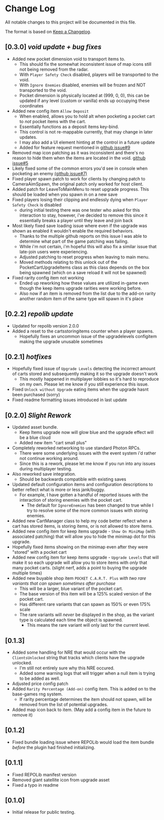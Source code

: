 # Change Log

All notable changes to this project will be documented in this file.
 
The format is based on [Keep a Changelog](http://keepachangelog.com/).

## [0.3.0] *void update + bug fixes*
 - Added new pocket dimension void to transport items to.
	- This should fix the somewhat inconsistent issue of map icons still not being removed from the radar.
	- With ``Player Safety Check`` disabled, players will be transported to the void.
	- With ``Ignore Enemies`` disabled, enemies will be frozen and NOT transported to the void.
	- Pocket dimension is physically located at (999, 0, 0), this can be updated if any level (custom or vanilla) ends up occupying these coordinates
 - Added new config item ``Allow Deposit``
	- When enabled, allows you to hold alt when pocketing a pocket cart to *not* pocket items with the cart.
	- Essentially functions as a deposit items key-bind.
	- This control is not re-mappable currently, that may change in later updates.
	- I may also add a UI element hinting at the control in a future update
	- Added for feature request mentioned in [github issue#9](https://github.com/darmuh/PocketCartPlus/issues/9)
 - Removed map icon patching as it was inconsistent and there's no reason to hide them when the items are located in the void. [github issue#5](https://github.com/darmuh/PocketCartPlus/issues/5)
 - Likely fixed some of the common errors you'd see in console when pocketing an enemy [(github issue#7)](https://github.com/darmuh/PocketCartPlus/issues/7)
 - Fixed player spawn patch to work for clients by changing patch to CameraAimSpawn, the original patch only worked for host client.
 - Added patch for LeaveToMainMenu to reset upgrade progress. This should be loaded when you spawn in on a new save
 - Fixed players losing their clipping and endlessly dying when ``Player Safety Check`` is disabled
	- during initial testing there was one tester who asked for this interaction to stay, however, i've decided to remove this since it essentially breaks a player until they leave and join back
 - Most likely fixed save loading issue where even if the upgrade was shown as enabled it wouldn't enable the required behaviors.
	- Thanks to the multiple github reports on this issue I was able to determine what part of the game patching was failing.
	- While i'm not certain, i'm hopeful this will also fix a similar issue that late-join users were experiencing.
	- Adjusted patching to reset progress when leaving to main menu.
	- Moved methods relating to this unlock out of the PocketCartUpgradeItems class as this class depends on the box being spawned (which on a save reload it will not be spawned)
 - Fixed rarity config item not working
	- Ended up reworking how these values are utilized in-game even though the keep items upgrade rarities were working before.
	- Also now if an item is removed from the list due to the add-on rarity another random item of the same type will spawn in it's place

## [0.2.2] *repolib update*
 - Updated for repolib version 2.0.0
 - Added a reset to the cartsstoringitems counter when a player spawns.
	- Hopefully fixes an uncommon issue of the upgradelevels configitem making the upgrade unusable sometimes

## [0.2.1] *hotfixes*
 - Hopefully fixed issue of ``Upgrade Levels`` detecting the incorrect amount of carts stored and subsequently making it so the upgrade doesn't work
	- This mostly happened in multiplayer lobbies so it's hard to reproduce on my own. Please let me know if you still experience this issue.
 - Fixed ``Unlock without Upgrade`` eating items when the upgrade hasnt been purchased (sorry)
 - Fixed readme formatting issues introduced in last update

## [0.2.0] *Slight Rework*
 - Updated asset bundle.
	- Keep Items upgrade now will glow blue and the upgrade effect will be a blue cloud
	- Added new item "cart small plus"
 - Completely reworked networking to use standard Photon RPCs.
	- There were some underlying issues with the event system i'd rather not continue working around.
	- Since this is a rework, please let me know if you run into any issues during multiplayer testing.
 - Also reworked save integration.
	- Should be backwards compatible with existing saves
 - Updated default configuration items and configuration descriptions to better reflect what is more or less jank/buggy.
	- For example, I have gotten a handful of reported issues with the interaction of storing enemies with the pocket cart.
		- The default for ``IgnoreEnemies`` has been changed to true while I try to resolve some of the more common issues with storing enemies.
 - Added new CartManager class to help my code better reflect when a cart has stored items, is storing items, or is not allowed to store items.
 - Added new config item for keep items upgrade - ``Show On MiniMap`` (with associated patching) that will allow you to hide the minimap dot for this upgrade.
 - Hopefully fixed items showing on the minimap even after they were "stored" with a pocket cart
 - Added new config item for keep items upgrade - ``Upgrade Levels`` that will make it so each upgrade will allow you to store items with *only* that many pocket carts. (slight nerf, adds a point to buying the upgrade multiple times)
 - Added new buyable shop item ``POCKET C.A.R.T. Plus`` *with two rare variants that can spawn sometimes after purchase*
	- This will be a larger, blue variant of the pocket cart.
	- The base version of this item will be a 125% scaled version of the pocket cart.
	- Has different rare variants that can spawn as 150% or even 175% scale
	- The rare variants will *never* be displayed in the shop, as the variant type is calculated each time the object is spawned.
		- This means the rare variant will only last for the current level.

## [0.1.3]
 - Added some handling for NRE that would occur with the ``ClientsUnlocked`` string that tracks which clients have the upgrade unlocked.
	- I'm still not entirely sure why this NRE occured.
	- Added some warning logs that will trigger when a null item is trying to be added as well.
 - Adjusted price config patch
 - Added ``Rarity Percentage (Add-on)`` config item. This is added on to the base-games rng system.
	- If rarity percentage determines the item should not spawn, will be removed from the list of potential upgrades.
 - Added map icon back to item. (May add a config item in the future to remove it)

## [0.1.2]
 - Fixed bundle loading issue where REPOLib would load the item bundle *before* the plugin had finished initializing.

## [0.1.1]
 - Fixed REPOLib manifest version
 - Removed giant satellite icon from upgrade asset
 - Fixed a typo in readme

## [0.1.0]
 - Initial release for public testing.